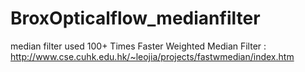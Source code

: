 # BroxOpticalflow_medianfilter

median filter used 
100+ Times Faster Weighted Median Filter
: http://www.cse.cuhk.edu.hk/~leojia/projects/fastwmedian/index.htm


